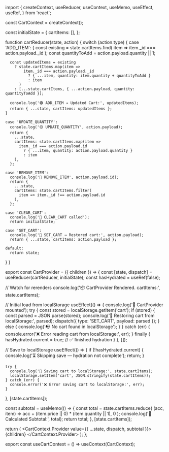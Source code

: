 import {
  createContext,
  useReducer,
  useContext,
  useMemo,
  useEffect,
  useRef,
} from 'react';

const CartContext = createContext();

const initialState = {
  cartItems: [],
};

function cartReducer(state, action) {
  switch (action.type) {
    case 'ADD_ITEM': {
      const existing = state.cartItems.find(
        item => item._id === action.payload._id
      );
      const quantityToAdd = action.payload.quantity || 1;

      const updatedItems = existing
        ? state.cartItems.map(item =>
            item._id === action.payload._id
              ? { ...item, quantity: item.quantity + quantityToAdd }
              : item
          )
        : [...state.cartItems, { ...action.payload, quantity: quantityToAdd }];

      console.log('🟢 ADD_ITEM → Updated Cart:', updatedItems);
      return { ...state, cartItems: updatedItems };
    }

    case 'UPDATE_QUANTITY':
      console.log('🟡 UPDATE_QUANTITY', action.payload);
      return {
        ...state,
        cartItems: state.cartItems.map(item =>
          item._id === action.payload.id
            ? { ...item, quantity: action.payload.quantity }
            : item
        ),
      };

    case 'REMOVE_ITEM':
      console.log('🔴 REMOVE_ITEM', action.payload.id);
      return {
        ...state,
        cartItems: state.cartItems.filter(
          item => item._id !== action.payload.id
        ),
      };

    case 'CLEAR_CART':
      console.log('🧹 CLEAR_CART called');
      return initialState;

    case 'SET_CART':
      console.log('🛒 SET_CART → Restored cart:', action.payload);
      return { ...state, cartItems: action.payload };

    default:
      return state;
  }
}

export const CartProvider = ({ children }) => {
  const [state, dispatch] = useReducer(cartReducer, initialState);
  const hasHydrated = useRef(false);

  // Watch for rerenders
  console.log('📦 CartProvider Rendered. cartItems:', state.cartItems);

  // Initial load from localStorage
  useEffect(() => {
    console.log('🚀 CartProvider mounted');
    try {
      const stored = localStorage.getItem('cart');
      if (stored) {
        const parsed = JSON.parse(stored);
        console.log('🛒 Restoring cart from localStorage:', parsed);
        dispatch({ type: 'SET_CART', payload: parsed });
      } else {
        console.log('📭 No cart found in localStorage');
      }
    } catch (err) {
      console.error('❌ Error reading cart from localStorage:', err);
    } finally {
      hasHydrated.current = true; // ✅ finished hydration
    }
  }, []);

  // Save to localStorage
  useEffect(() => {
    if (!hasHydrated.current) {
      console.log('⏳ Skipping save — hydration not complete');
      return;
    }

    try {
      console.log('💾 Saving cart to localStorage:', state.cartItems);
      localStorage.setItem('cart', JSON.stringify(state.cartItems));
    } catch (err) {
      console.error('❌ Error saving cart to localStorage:', err);
    }
  }, [state.cartItems]);

  const subtotal = useMemo(() => {
    const total = state.cartItems.reduce(
      (acc, item) => acc + (item.price || 0) * (item.quantity || 1),
      0
    );
    console.log('🧮 Calculated Subtotal:', total);
    return total;
  }, [state.cartItems]);

  return (
    <CartContext.Provider value={{ ...state, dispatch, subtotal }}>
      {children}
    </CartContext.Provider>
  );
};

export const useCartContext = () => useContext(CartContext);



